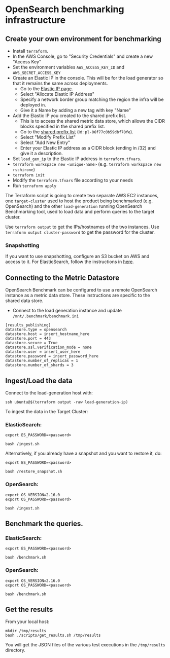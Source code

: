 # OpenSearch benchmarking infrastructure

## Create your own environment for benchmarking
- Install `terraform`.
- In the AWS Console, go to "Security Credentials" and create a new "Access Key"
- Set the environment variables `AWS_ACCESS_KEY_ID` and `AWS_SECRET_ACCESS_KEY`
- Create an Elastic IP in the console. This will be for the load generator so that it remains the same across deployments.
    - Go to the [Elastic IP page](https://us-east-1.console.aws.amazon.com/vpcconsole/home?region=us-east-1#Addresses:).
    - Select "Allocate Elastic IP Address"
    - Specify a network border group matching the region the infra will be deployed in.
    - Give it a Name by adding a new tag with key "Name"
- Add the Elastic IP you created to the shared prefix list.
    - This is to access the shared metric data store, which allows the CIDR blocks specified in the shared prefix list.
    - Go to the [shared prefix list](https://us-east-1.console.aws.amazon.com/vpcconsole/home?region=us-east-1#PrefixListDetails:prefixListId=pl-06f77c0b59dbf70fe) (id: `pl-06f77c0b59dbf70fe`).
    - Select "Modify Prefix List"
    - Select "Add New Entry"
    - Enter your Elastic IP address as a CIDR block (ending in /32) and give it a description.
- Set `load_gen_ip` to the Elastic IP address in `terraform.tfvars`.
- `terraform workspace new <unique-name>` (e.g. `terraform workspace new rschirone`)
- `terraform init`
- Modify the `terraform.tfvars` file according to your needs
- Run `terraform apply`

The Terraform script is going to create two separate AWS EC2 instances, one
`target-cluster` used to host the product being benchmarked (e.g. OpenSearch)
and the other `load-generation` running OpenSearch Benchmarking tool, used to
load data and perform queries to the target cluster.

Use `terraform output` to get the IPs/hostnames of the two instances.
Use `terraform output cluster-password` to get the password for the cluster.

### Snapshotting
If you want to use snapshotting, configure an S3 bucket on AWS and access to it. For ElasticSearch, follow the instructions in [here](https://www.elastic.co/guide/en/elasticsearch/reference/current/repository-s3.html).

## Connecting to the Metric Datastore
OpenSearch Benchmark can be configured to use a remote OpenSearch instance as a metric data store. These instructions are specific to the shared data store.

- Connect to the load generation instance and update `/mnt/.benchmark/benchmark.ini`
```
[results_publishing]
datastore.type = opensearch
datastore.host = insert_hostname_here
datastore.port = 443
datastore.secure = True
datastore.ssl.verification_mode = none
datastore.user = insert_user_here
datastore.password = insert_password_here
datastore.number_of_replicas = 1
datastore.number_of_shards = 3
```

## Ingest/Load the data

Connect to the load-generation host with:
```shell
ssh ubuntu@$(terraform output -raw load-generation-ip)
```

To ingest the data in the Target Cluster:

### ElasticSearch:
```shell
export ES_PASSWORD=<password>

bash /ingest.sh
```

Alternatively, if you already have a snapshot and you want to restore it, do:
```shell
export ES_PASSWORD=<password>

bash /restore_snapshot.sh
```

### OpenSearch:
```shell
export OS_VERSION=2.16.0
export OS_PASSWORD=<password>

bash /ingest.sh
```

## Benchmark the queries.

### ElasticSearch:
```shell
export ES_PASSWORD=<password>

bash /benchmark.sh
```

### OpenSearch:
```shell
export OS_VERSION=2.16.0
export OS_PASSWORD=<password>

bash /benchmark.sh
```

## Get the results
From your local host:
```shell
mkdir /tmp/results
bash ./scripts/get_results.sh /tmp/results
```

You will get the JSON files of the various test executions in the `/tmp/results`
directory.
